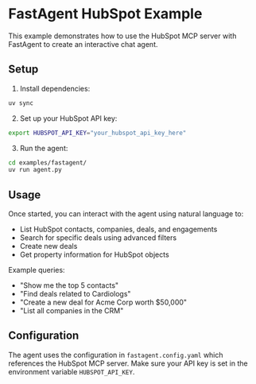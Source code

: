 # FastAgent HubSpot Example

This example demonstrates how to use the HubSpot MCP server with FastAgent to create an interactive chat agent.

## Setup

1. Install dependencies:
```bash
uv sync
```

2. Set up your HubSpot API key:
```bash
export HUBSPOT_API_KEY="your_hubspot_api_key_here"
```

3. Run the agent:
```bash
cd examples/fastagent/
uv run agent.py
```

## Usage

Once started, you can interact with the agent using natural language to:

- List HubSpot contacts, companies, deals, and engagements
- Search for specific deals using advanced filters
- Create new deals
- Get property information for HubSpot objects

Example queries:
- "Show me the top 5 contacts"
- "Find deals related to Cardiologs"
- "Create a new deal for Acme Corp worth $50,000"
- "List all companies in the CRM"

## Configuration

The agent uses the configuration in `fastagent.config.yaml` which references the HubSpot MCP server. Make sure your API key is set in the environment variable `HUBSPOT_API_KEY`. 
